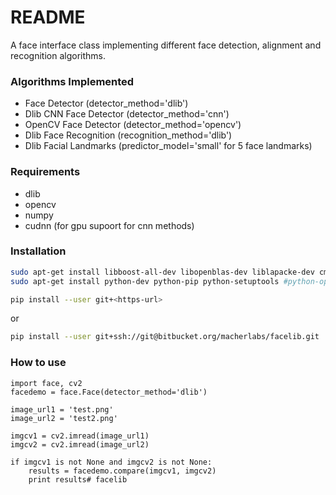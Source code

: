 # README #

A face interface class implementing different face detection, alignment and recognition algorithms.

### Algorithms Implemented ###

* Face Detector (detector_method='dlib')
* Dlib CNN Face Detector (detector_method='cnn')
* OpenCV Face Detector (detector_method='opencv')
* Dlib Face Recognition (recognition_method='dlib')
* Dlib Facial Landmarks (predictor_model='small' for 5 face landmarks)

### Requirements ###

* dlib
* opencv
* numpy
* cudnn (for gpu supoort for cnn methods)

### Installation ###
```sh
sudo apt-get install libboost-all-dev libopenblas-dev liblapacke-dev cmake build-essential
sudo apt-get install python-dev python-pip python-setuptools #python-opencv
```
```sh
pip install --user git+<https-url>
```
or
```sh
pip install --user git+ssh://git@bitbucket.org/macherlabs/facelib.git
```
### How to use ###

    import face, cv2
    facedemo = face.Face(detector_method='dlib')

    image_url1 = 'test.png'
    image_url2 = 'test2.png'
    
    imgcv1 = cv2.imread(image_url1)
    imgcv2 = cv2.imread(image_url2)

    if imgcv1 is not None and imgcv2 is not None:
        results = facedemo.compare(imgcv1, imgcv2)
        print results# facelib
